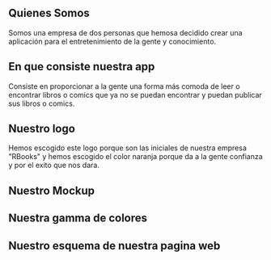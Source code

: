 ## Quienes Somos
Somos una empresa de dos personas que hemosa decidido crear una aplicación para el entretenimiento de la gente y conocimiento.


## En que consiste nuestra app
Consiste en proporcionar a la gente una forma más comoda de leer o encontrar libros o comics que ya no se puedan encontrar y puedan publicar sus libros o comics. 


## Nuestro logo
Hemos escogido este logo porque son las iniciales de nuestra empresa "RBooks" y hemos escogido el color naranja porque da a la gente confianza y por el exito que nos dara.

## Nuestro Mockup


## Nuestra gamma de colores


## Nuestro esquema de nuestra pagina web

